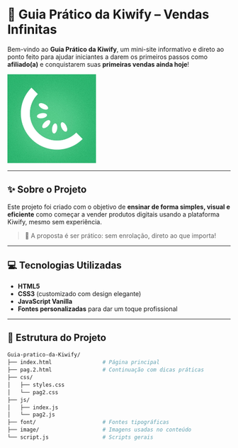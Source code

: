 # 📘 Guia Prático da Kiwify – Vendas Infinitas

Bem-vindo ao **Guia Prático da Kiwify**, um mini-site informativo e direto ao ponto feito para ajudar iniciantes a darem os primeiros passos como **afiliado(a)** e conquistarem suas **primeiras vendas ainda hoje**!

<img src="image/Kiwify.jpeg" alt="Capa do Projeto" width="200"/>

---

## ✨ Sobre o Projeto

Este projeto foi criado com o objetivo de **ensinar de forma simples, visual e eficiente** como começar a vender produtos digitais usando a plataforma Kiwify, mesmo sem experiência.

> 📌 A proposta é ser prático: sem enrolação, direto ao que importa!

---

## 💻 Tecnologias Utilizadas

- **HTML5**
- **CSS3** (customizado com design elegante)
- **JavaScript Vanilla**
- **Fontes personalizadas** para dar um toque profissional

---

## 📂 Estrutura do Projeto

```bash
Guia-pratico-da-Kiwify/
├── index.html                # Página principal
├── pag.2.html                # Continuação com dicas práticas
├── css/
│   ├── styles.css
│   └── pag2.css
├── js/
│   ├── index.js
│   └── pag2.js
├── font/                     # Fontes tipográficas
├── image/                    # Imagens usadas no conteúdo
└── script.js                 # Scripts gerais
